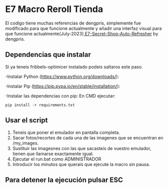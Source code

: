 # E7 Macro Reroll Tienda

El codigo tiene muchas referencias de dengpris, simplemente fue modificado para que funcione actualmente y añadir una interfaz visual para que funcione actualmente(July-2023),[E7-Secret-Shop-Auto-Refresher](https://github.com/dengpris/E7-Secret-Shop-Auto-Refresher) by dengpris.

## Dependencias que instalar

Si ya teneis fribbels-optimicer instalado podeis saltaros este paso.

-Instalar Python (https://www.python.org/downloads/):

-Instalar Pip (https://pip.pypa.io/en/stable/installation/):

-Instalar las dependencias con pip:
En CMD ejecutar:
```
pip install -r requirements.txt

```

## Usar el script
1. Teneis que poner el emulador en pantalla completa.
2. Sacar fotos/recortes de cada una de las imagenes que se encuentran en /my_images.
3. Sustituir las imagesnes con las que sacasteis de vuestro emulador, tienen que llamarse exactamente igual.
4. Ejecutar el run.bat como ADMINISTRADOR
5. Introducir los minutos que querais que ejecute la macro sin pausa.

## Para detener la ejecución pulsar ESC
